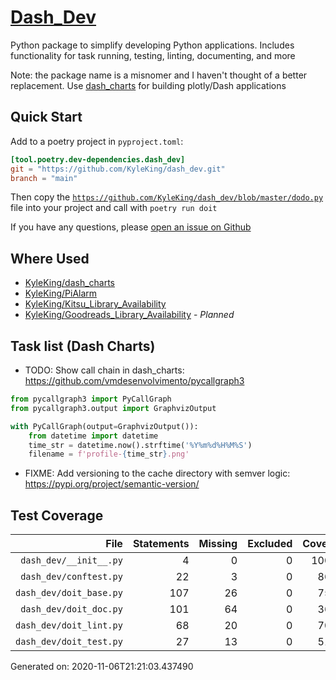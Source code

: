 # [Dash_Dev](https://github.com/KyleKing/dash_dev)

Python package to simplify developing Python applications. Includes functionality for task running, testing, linting, documenting, and more

Note: the package name is a misnomer and I haven't thought of a better replacement. Use [dash_charts](https://github.com/KyleKing/dash_charts) for building plotly/Dash applications

## Quick Start

Add to a poetry project in `pyproject.toml`:

```toml
[tool.poetry.dev-dependencies.dash_dev]
git = "https://github.com/KyleKing/dash_dev.git"
branch = "main"
```

Then copy the [`https://github.com/KyleKing/dash_dev/blob/master/dodo.py`](https://github.com/KyleKing/dash_dev/blob/master/dodo.py) file into your project and call with `poetry run doit`

If you have any questions, please [open an issue on Github](https://github.com/KyleKing/dash_dev/issues/new)

## Where Used

- [KyleKing/dash_charts](https://github.com/KyleKing/dash_charts)
- [KyleKing/PiAlarm](https://github.com/KyleKing/PiAlarm)
- [KyleKing/Kitsu_Library_Availability](https://github.com/KyleKing/Kitsu_Library_Availability)
- [KyleKing/Goodreads_Library_Availability](https://github.com/KyleKing/Goodreads_Library_Availability) - *Planned*

## Task list (Dash Charts)

- TODO: Show call chain in dash_charts: https://github.com/vmdesenvolvimento/pycallgraph3

```py
from pycallgraph3 import PyCallGraph
from pycallgraph3.output import GraphvizOutput

with PyCallGraph(output=GraphvizOutput()):
    from datetime import datetime
    time_str = datetime.now().strftime('%Y%m%d%H%M%S')
    filename = f'profile-{time_str}.png'
```

- FIXME: Add versioning to the cache directory with semver logic: https://pypi.org/project/semantic-version/

## Test Coverage

<!-- COVERAGE -->

| File | Statements | Missing | Excluded | Coverage |
| --: | --: | --: | --: | --: |
| `dash_dev/__init__.py` | 4 | 0 | 0 | 100.0% |
| `dash_dev/conftest.py` | 22 | 3 | 0 | 86.4% |
| `dash_dev/doit_base.py` | 107 | 26 | 0 | 75.7% |
| `dash_dev/doit_doc.py` | 101 | 64 | 0 | 36.6% |
| `dash_dev/doit_lint.py` | 68 | 20 | 0 | 70.6% |
| `dash_dev/doit_test.py` | 27 | 13 | 0 | 51.9% |

Generated on: 2020-11-06T21:21:03.437490

<!-- /COVERAGE -->
